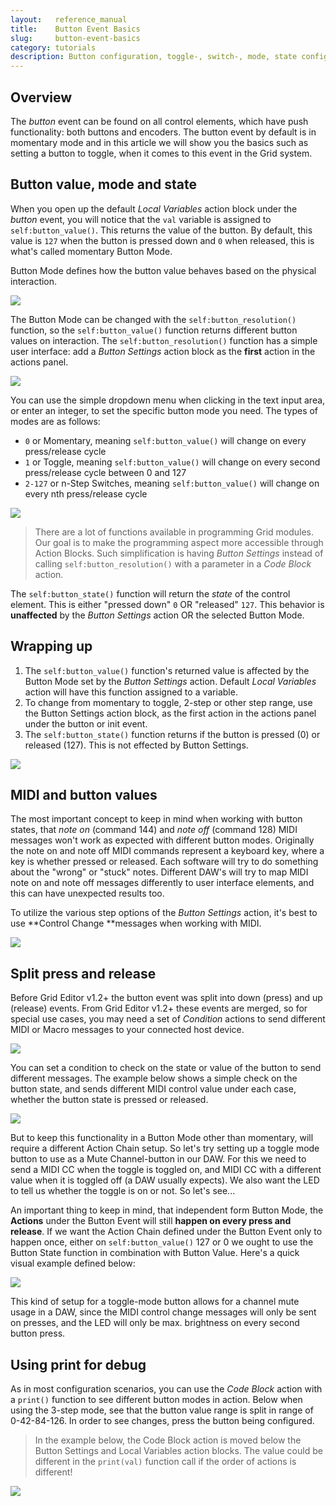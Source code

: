 ```yaml
---
layout:   reference_manual
title:    Button Event Basics
slug:     button-event-basics
category: tutorials
description: Button configuration, toggle-, switch-, mode, state configuration.
---
```


## Overview

The *button* event can be found on all control elements, which have push functionality: both buttons and encoders. The button event by default is in momentary mode and in this article we will show you the basics such as setting a button to toggle, when it comes to this event in the Grid system.

## Button value, mode and state

When you open up the default *Local Variables* action block under the *button* event, you will notice that the `val` variable is assigned to `self:button_value()`. This returns the value of the button. By default, this value is `127` when the button is pressed down and `0` when released, this is what's called momentary Button Mode.

Button Mode defines how the button value behaves based on the physical interaction.

![](https://intech.studio/_cms/2021-07-26/default_local_var_value.png)

The Button Mode can be changed with the `self:button_resolution()` function, so the `self:button_value()` function returns different button values on interaction. The `self:button_resolution()` function has a simple user interface: add a *Button Settings* action block as the **first** action in the actions panel.

![](https://intech.studio/_cms/2021-07-26/add_button_settings.png)

You can use the simple dropdown menu when clicking in the text input area, or enter an integer, to set the specific button mode you need. The types of modes are as follows:

- `0` or Momentary, meaning `self:button_value()` will change on every press/release cycle
- `1` or Toggle, meaning `self:button_value()` will change on every second press/release cycle between 0 and 127
- `2-127` or n-Step Switches, meaning `self:button_value()` will change on every nth press/release cycle 

![](https://intech.studio/_cms/2021-07-26/change_button_mode.png)

> There are a lot of functions available in programming Grid modules. Our goal is to make the programming aspect more accessible through Action Blocks. Such simplification is having *Button Settings* instead of calling `self:button_resolution()` with a parameter in a *Code Block* action.

The `self:button_state()` function will return the *state* of the control element. This is either "pressed down" `0` OR "released" `127`. This behavior is **unaffected** by the *Button Settings* action OR the selected Button Mode.

## Wrapping up

1. The `self:button_value()` function's returned value is affected by the Button Mode set by the *Button Settings* action. Default *Local Variables* action will have this function assigned to a variable.
2. To change from momentary to toggle, 2-step or other step range, use the Button Settings action block, as the first action in the actions panel under the button or init event.
3. The `self:button_state()` function returns if the button is pressed (0) or released (127). This is not effected by Button Settings.

![](https://intech.studio/_cms/2021-07-26/set_to_toggle.gif)

## MIDI and button values

The most important concept to keep in mind when working with button states, that *note on* (command 144) and *note off* (command 128) MIDI messages won't work as expected with different button modes. Originally the note on and note off MIDI commands represent a keyboard key, where a key is whether pressed or released. Each software will try to do something about the "wrong" or "stuck" notes. Different DAW's will try to map MIDI note on and note off messages differently to user interface elements, and this can have unexpected results too.

To utilize the various step options of the *Button Settings* action, it's best to use **Control Change **messages when working with MIDI.

![](https://intech.studio/_cms/2021-07-26/set_to_control_change.png)

## Split press and release

Before Grid Editor v1.2+ the button event was split into down (press) and up (release) events. From Grid Editor v1.2+ these events are merged, so for special use cases, you may need a set of *Condition* actions to send different MIDI or Macro messages to your connected host device.

![](https://intech.studio/_cms/2021-07-26/if_condition.png)

You can set a condition to check on the state or value of the button to send different messages. The example below shows a simple check on the button state, and sends different MIDI control value under each case, whether the button state is pressed or released.

![](https://intech.studio/_cms/2021-07-26/state_example.png)

But to keep this functionality in a Button Mode other than momentary, will require a different Action Chain setup. So let's try setting up a toggle mode button to use as a Mute Channel-button in our DAW. For this we need to send a MIDI CC when the toggle is toggled on, and MIDI CC with a different value when it is toggled off (a DAW usually expects). We also want the LED to tell us whether the toggle is on or not. So let's see...

An important thing to keep in mind, that independent form Button Mode, the **Actions** under the Button Event will still **happen on every press and release**. If we want the Action Chain defined under the Button Event only to happen once, either on `self:button_value()` 127 or 0 we ought to use the Button State function in combination with Button Value. Here's a quick visual example defined below: 

![](/images/docs/toggle_behav.png)

This kind of setup for a toggle-mode button allows for a channel mute usage in a DAW, since the MIDI control change messages will only be sent on presses, and the LED will only be max. brightness on every second button press.

## Using print for debug

As in most configuration scenarios, you can use the *Code Block* action with a `print()` function to see different button modes in action. Below when using the 3-step mode, see that the button value range is split in range of 0-42-84-126. In order to see changes, press the button being configured.

> In the example below, the Code Block action is moved below the Button Settings and Local Variables action blocks. The value could be different in the `print(val)` function call if the order of actions is different!

![](https://intech.studio/_cms/2021-07-26/debug.gif)